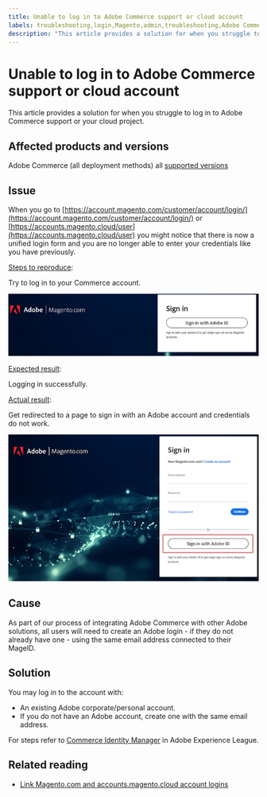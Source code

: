```yaml
---
title: Unable to log in to Adobe Commerce support or cloud account
labels: troubleshooting,login,Magento,admin,troubleshooting,Adobe Commerce,cloud infrastructure,on-premises,2.3.0,2.3.1,2.3.2,2.3.3,2.3.2-p2,2.3.4,2.3.3-p1,2.3.5,2.3.4-p2,2.3.5-p1,2.3.5-p2,2.3.6,2.3.6-p1,2.3.7,2.3.7-p1,2.3.7-p2,2.3.7-p3,2.3.7-p4,2.4.0,2.4.0-p1,2.4.1,2.4.1-p1,2.4.2,2.4.2-p1,2.4.2-p2,2.4.3,2.4.3-p1,2.4.3-p2,2.4.3-p3,2.4.4,2.4.4-p1,2.4.5
description: "This article provides a solution for when you struggle to log in to Adobe Commerce support or your cloud project."
---
```


# Unable to log in to Adobe Commerce support or cloud account

This article provides a solution for when you struggle to log in to Adobe Commerce support or your cloud project.

## Affected products and versions
Adobe Commerce (all deployment methods) all [supported versions](https://www.adobe.com/content/dam/cc/en/legal/terms/enterprise/pdfs/Adobe-Commerce-Software-Lifecycle-Policy.pdf)

## Issue

When you go to [https://account.magento.com/customer/account/login/](https://account.magento.com/customer/account/login/) or [https://accounts.magento.cloud/user](https://accounts.magento.cloud/user) you might notice that there is now a unified login form and you are no longer able to enter your credentials like you have previously.

<ins>Steps to reproduce</ins>:

Try to log in to your Commerce account.

![adobe-login-one](assets/adobe-login-one.png)

<ins>Expected result</ins>:

Logging in successfully.

<ins>Actual result</ins>:

Get redirected to a page to sign in with an Adobe account and credentials do not work.

![adobe-login-two](assets/adobe-login-two.png)


## Cause

As part of our process of integrating Adobe Commerce with other Adobe solutions, all users will need to create an Adobe login - if they do not already have one - using the same email address connected to their MageID.

## Solution

You may log in to the account with:

- An existing Adobe corporate/personal account.
- If you do not have an Adobe account, create one with the same email address.

For steps refer to [Commerce Identity Manager](https://experienceleague.adobe.com/docs/commerce-admin/start/commerce-account/commerce-identity-manager.html?lang=en) in Adobe Experience League.

## Related reading

- [Link Magento.com and accounts.magento.cloud account logins](https://support.magento.com/hc/en-us/articles/360040954871)